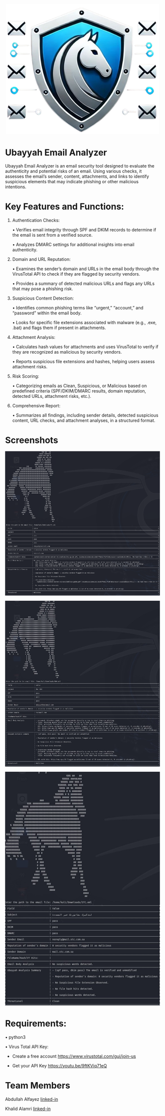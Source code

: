 
	
<p align="center">
<img src="/images/Logo1.png"  width="500"/>
</p>

 # Ubayyah Email Analyzer
Ubayyah Email Analyzer is an email security tool designed to evaluate the authenticity and potential risks of an email. Using various checks, it assesses the email’s sender, content, attachments, and links to identify suspicious elements that may indicate phishing or other malicious intentions.
# Key Features and Functions: 




1. Authentication Checks:
   
	•	Verifies email integrity through SPF and DKIM records to determine if the email is sent from a verified source.

	•	Analyzes DMARC settings for additional insights into email authenticity.

3. Domain and URL Reputation:
   
	•	Examines the sender’s domain and URLs in the email body through the VirusTotal API to check if they are flagged by security vendors.

	•	Provides a summary of detected malicious URLs and flags any URLs that may pose a phishing risk.

5. Suspicious Content Detection:
   
	•	Identifies common phishing terms like “urgent,” “account,” and “password” within the email body.

	•	Looks for specific file extensions associated with malware (e.g., .exe, .bat) and flags them if present in attachments.

7. Attachment Analysis:
   
	•	Calculates hash values for attachments and uses VirusTotal to verify if they are recognized as malicious by security vendors.

	•	Reports suspicious file extensions and hashes, helping users assess attachment risks.

9. Risk Scoring:
    
	•	Categorizing emails as Clean, Suspicious, or Malicious based on predefined criteria (SPF/DKIM/DMARC results, domain reputation, detected URLs, attachment risks, etc.).

11. Comprehensive Report:
    
	•	Summarizes all findings, including sender details, detected suspicious content, URL checks, and attachment analyses, in a structured format.

# Screenshots
![Alt Text](images/TestEx1.png)

![Alt Text](images/TestEx3.jpg)


![Alt Text](images/TestEx2.jpg)


# Requirements:

• python3

• Virus Total API Key:

- Create a free account https://www.virustotal.com/gui/join-us
  
- Get your API Key https://youtu.be/9ftKViq71eQ

# Team Members
Abdullah Alfayez [linked-in](https://www.linkedin.com/in/abdullah-alfayez-768126243)

Khalid Alamri [linked-in](https://www.linkedin.com/in/khalid-alamri-457108202/)


